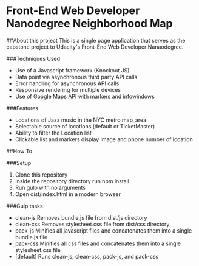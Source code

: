 <!-- Heading -->
# Front-End Web Developer Nanodegree Neighborhood Map

##About this project
This is a single page application that serves as the capstone project to Udacity's Front-End Web Developer Nanaodegree.

###Techniques Used

* Use of a Javascript framework (Knockout JS)
* Data point via asynchronous third party API calls
* Error handling for asynchronous API calls
* Responsive rendering for multiple devices
* Use of Google Maps API with markers and infowindows

###Features

* Locations of Jazz music in the NYC metro map_area
* Selectable source of locations (default or TicketMaster)
* Ability to filter the Location list
* Clickable list and markers display image and phone number of location

##How To

###Setup
1. Clone this repository
1. Inside the repository directory run npm install
1. Run gulp with no arguments
1. Open dist/index.html in a modern browser

###Gulp tasks
* clean-js    Removes bundle.js file from dist/js directory
* clean-css   Removes stylesheet.css file from dist/css directory
* pack-js     Minifies all javascript files and concatenates them into a single bundle.js file
* pack-css    Minifies all css files and concatenates them into a single stylesheet.css file
* [default]   Runs clean-js, clean-css, pack-js, and pack-css
